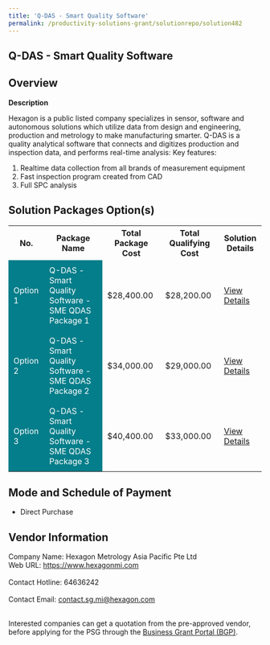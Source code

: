 ```yaml
---
title: 'Q-DAS - Smart Quality Software'
permalink: /productivity-solutions-grant/solutionrepo/solution482
---
```


## Q-DAS - Smart Quality Software

## Overview

**Description**

Hexagon is a public listed company specializes in sensor, software and autonomous solutions which utilize data from design and engineering, production and metrology to make manufacturing smarter.
Q-DAS is a quality analytical software that connects and digitizes production and inspection data, and performs real-time analysis: 
Key features:
1) Realtime data collection from all brands of measurement equipment
2) Fast inspection program created from CAD
3) Full SPC analysis

## Solution Packages Option(s)

<table>
<tr>
<th><b>No.</b></th>
<th><b>Package Name</b></th>
<th><b>Total Package Cost</b></th>
<th><b>Total Qualifying Cost</b></th>
<th><b>Solution Details</b></th>
</tr>
<tr>
<td style='padding: 10px; background-color: #037E8A; color: #FFFFFF;'>Option 1</td>
<td style='padding: 10px; background-color: #037E8A; color: #FFFFFF;'>Q-DAS - Smart Quality Software - SME QDAS Package 1</td>
<td style='padding: 10px;'>$28,400.00</td>
<td style='padding: 10px;'>$28,200.00</td>
<td style='padding: 10px;'><a href='/images/psg/Hexagon_Metrology_20200850_Desensitised_Annex_3_Part_1.pdf' target='_blank'>View Details</a></td>
</tr>
<tr>
<td style='padding: 10px; background-color: #037E8A; color: #FFFFFF;'>Option 2</td>
<td style='padding: 10px; background-color: #037E8A; color: #FFFFFF;'>Q-DAS - Smart Quality Software - SME QDAS Package 2</td>
<td style='padding: 10px;'>$34,000.00</td>
<td style='padding: 10px;'>$29,000.00</td>
<td style='padding: 10px;'><a href='/images/psg/Hexagon_Metrology_20200850_Desensitised_Annex_3_Part_2.pdf' target='_blank'>View Details</a></td>
</tr>
<tr>
<td style='padding: 10px; background-color: #037E8A; color: #FFFFFF;'>Option 3</td>
<td style='padding: 10px; background-color: #037E8A; color: #FFFFFF;'>Q-DAS - Smart Quality Software - SME QDAS Package 3</td>
<td style='padding: 10px;'>$40,400.00</td>
<td style='padding: 10px;'>$33,000.00</td>
<td style='padding: 10px;'><a href='/images/psg/Hexagon_Metrology_20200850_Desensitised_Annex_3_Part_3.pdf' target='_blank'>View Details</a></td>
</tr>
</table>

## Mode and Schedule of Payment

 - Direct Purchase

## Vendor Information

 Company Name: Hexagon Metrology Asia Pacific Pte Ltd<br>Web URL: https://www.hexagonmi.com <br><br>Contact Hotline: 64636242 <br><br>Contact Email: contact.sg.mi@hexagon.com <br><br>

Interested companies can get a quotation from the pre-approved vendor, before applying for the PSG through the <a href='https://www.businessgrants.gov.sg/' target='_blank' rel='noopener'>Business Grant Portal (BGP)</a>.

<script src="/jquery/resize-tables.js"></script>
